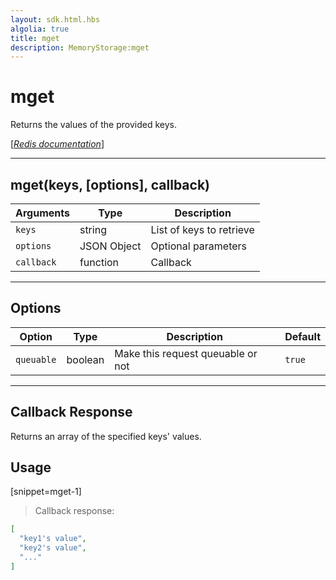 ```yaml
---
layout: sdk.html.hbs
algolia: true
title: mget
description: MemoryStorage:mget
---
```

  

# mget
Returns the values of the provided keys.

[[_Redis documentation_]](https://redis.io/commands/mget)

---

## mget(keys, [options], callback)

| Arguments | Type | Description |
|---------------|---------|----------------------------------------|
| `keys` | string | List of keys to retrieve |
| `options` | JSON Object | Optional parameters |
| `callback` | function | Callback |

---

## Options

| Option | Type | Description | Default |
|---------------|---------|----------------------------------------|---------|
| `queuable` | boolean | Make this request queuable or not  | `true` |
---

## Callback Response

Returns an array of the specified keys' values.

## Usage

[snippet=mget-1]
> Callback response:

```json
[
  "key1's value",
  "key2's value",
  "..."
]
```